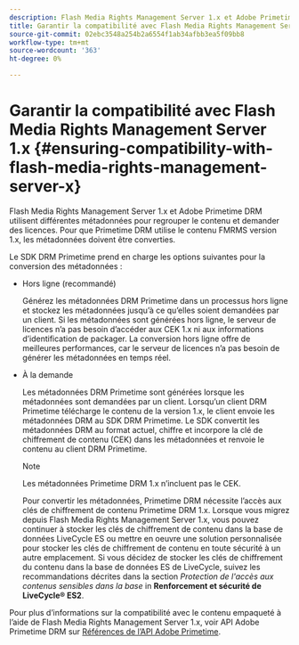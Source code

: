 ```yaml
---
description: Flash Media Rights Management Server 1.x et Adobe Primetime DRM utilisent différentes métadonnées pour regrouper le contenu et demander des licences. Pour que Primetime DRM utilise le contenu FMRMS version 1.x, les métadonnées doivent être converties.
title: Garantir la compatibilité avec Flash Media Rights Management Server 1.x
source-git-commit: 02ebc3548a254b2a6554f1ab34afbb3ea5f09bb8
workflow-type: tm+mt
source-wordcount: '363'
ht-degree: 0%

---
```


# Garantir la compatibilité avec Flash Media Rights Management Server 1.x {#ensuring-compatibility-with-flash-media-rights-management-server-x}

Flash Media Rights Management Server 1.x et Adobe Primetime DRM utilisent différentes métadonnées pour regrouper le contenu et demander des licences. Pour que Primetime DRM utilise le contenu FMRMS version 1.x, les métadonnées doivent être converties.

Le SDK DRM Primetime prend en charge les options suivantes pour la conversion des métadonnées :

* Hors ligne (recommandé)

  Générez les métadonnées DRM Primetime dans un processus hors ligne et stockez les métadonnées jusqu’à ce qu’elles soient demandées par un client. Si les métadonnées sont générées hors ligne, le serveur de licences n’a pas besoin d’accéder aux CEK 1.x ni aux informations d’identification de packager. La conversion hors ligne offre de meilleures performances, car le serveur de licences n’a pas besoin de générer les métadonnées en temps réel.
* À la demande

  Les métadonnées DRM Primetime sont générées lorsque les métadonnées sont demandées par un client. Lorsqu’un client DRM Primetime télécharge le contenu de la version 1.x, le client envoie les métadonnées DRM au SDK DRM Primetime. Le SDK convertit les métadonnées DRM au format actuel, chiffre et incorpore la clé de chiffrement de contenu (CEK) dans les métadonnées et renvoie le contenu au client DRM Primetime.

  >[!NOTE]
  >
  >Les métadonnées Primetime DRM 1.x n’incluent pas le CEK.

  Pour convertir les métadonnées, Primetime DRM nécessite l’accès aux clés de chiffrement de contenu Primetime DRM 1.x. Lorsque vous migrez depuis Flash Media Rights Management Server 1.x, vous pouvez continuer à stocker les clés de chiffrement de contenu dans la base de données LiveCycle ES ou mettre en oeuvre une solution personnalisée pour stocker les clés de chiffrement de contenu en toute sécurité à un autre emplacement. Si vous décidez de stocker les clés de chiffrement du contenu dans la base de données ES de LiveCycle, suivez les recommandations décrites dans la section *Protection de l&#39;accès aux contenus sensibles dans la base* in **Renforcement et sécurité de LiveCycle® ES2**.

Pour plus d’informations sur la compatibilité avec le contenu empaqueté à l’aide de Flash Media Rights Management Server 1.x, voir API Adobe Primetime DRM sur [Références de l’API Adobe Primetime](https://help.adobe.com/en_US/primetime/api/index.html#api-Adobe_Primetime_API_References).
